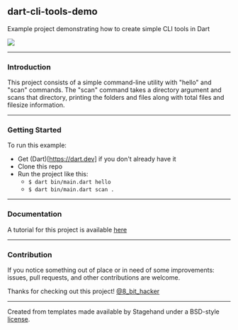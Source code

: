 ## dart-cli-tools-demo
Example project demonstrating how to create simple CLI tools in Dart

![](preview.gif)

___
### Introduction
This project consists of a simple command-line utility with "hello" and "scan" commands. The "scan" command takes a directory argument and scans that directory, printing the folders and files along with total files and filesize information.

___
### Getting Started
To run this example:
* Get (Dart)[https://dart.dev] if you don't already have it
* Clone this repo
* Run the project like this:
	* `$ dart bin/main.dart hello`
	* `$ dart bin/main.dart scan .`

___
### Documentation
A tutorial for this project is available [here](https://itnext.io/building-cli-programs-in-dart-81aaa85caeee)

___
### Contribution
If you notice something out of place or in need of some improvements: issues, pull requests, and other contributions are welcome.

Thanks for checking out this project!
[@8_bit_hacker](https://twitter.com/8_bit_hacker)

___
Created from templates made available by Stagehand under a BSD-style
[license](https://github.com/dart-lang/stagehand/blob/master/LICENSE).
